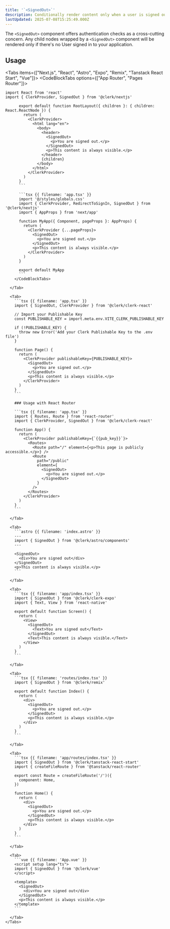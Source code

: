 ```yaml
---
title: '`<SignedOut>`'
description: Conditionally render content only when a user is signed out.
lastUpdated: 2025-07-08T15:25:49.000Z
---
```


The `<SignedOut>` component offers authentication checks as a cross-cutting concern. Any child nodes wrapped by a `<SignedOut>` component will be rendered only if there's no User signed in to your application.

## Usage

<Tabs items={["Next.js", "React", "Astro", "Expo", "Remix", "Tanstack React Start", "Vue"]}>
<Tab>
<CodeBlockTabs options={["App Router", "Pages Router"]}>

````tsx {{ filename: 'app/page.tsx' }}
import React from 'react'
import { ClerkProvider, SignedOut } from '@clerk/nextjs'

      export default function RootLayout({ children }: { children: React.ReactNode }) {
        return (
          <ClerkProvider>
            <html lang="en">
              <body>
                <header>
                  <SignedOut>
                    <p>You are signed out.</p>
                  </SignedOut>
                  <p>This content is always visible.</p>
                </header>
                {children}
              </body>
            </html>
          </ClerkProvider>
        )
      }
      ```

      ```tsx {{ filename: 'app.tsx' }}
      import '@/styles/globals.css'
      import { ClerkProvider, RedirectToSignIn, SignedOut } from '@clerk/nextjs'
      import { AppProps } from 'next/app'

      function MyApp({ Component, pageProps }: AppProps) {
        return (
          <ClerkProvider {...pageProps}>
            <SignedOut>
              <p>You are signed out.</p>
            </SignedOut>
            <p>This content is always visible.</p>
          </ClerkProvider>
        )
      }

      export default MyApp
      ```
    </CodeBlockTabs>

  </Tab>

  <Tab>
    ```tsx {{ filename: 'app.tsx' }}
    import { SignedOut, ClerkProvider } from '@clerk/clerk-react'

    // Import your Publishable Key
    const PUBLISHABLE_KEY = import.meta.env.VITE_CLERK_PUBLISHABLE_KEY

    if (!PUBLISHABLE_KEY) {
      throw new Error('Add your Clerk Publishable Key to the .env file')
    }

    function Page() {
      return (
        <ClerkProvider publishableKey={PUBLISHABLE_KEY}>
          <SignedOut>
            <p>You are signed out.</p>
          </SignedOut>
          <p>This content is always visible.</p>
        </ClerkProvider>
      )
    }
    ```

    ### Usage with React Router

    ```tsx {{ filename: 'app.tsx' }}
    import { Routes, Route } from 'react-router'
    import { ClerkProvider, SignedOut } from '@clerk/clerk-react'

    function App() {
      return (
        <ClerkProvider publishableKey={`{{pub_key}}`}>
          <Routes>
            <Route path="/" element={<p>This page is publicly accessible.</p>} />
            <Route
              path="/public"
              element={
                <SignedOut>
                  <p>You are signed out.</p>
                </SignedOut>
              }
            />
          </Routes>
        </ClerkProvider>
      )
    }
    ```

  </Tab>

  <Tab>
    ```astro {{ filename: 'index.astro' }}
    ---
    import { SignedOut } from '@clerk/astro/components'
    ---

    <SignedOut>
      <div>You are signed out</div>
    </SignedOut>
    <p>This content is always visible.</p>
    ```

  </Tab>

  <Tab>
    ```tsx {{ filename: 'app/index.tsx' }}
    import { SignedOut } from '@clerk/clerk-expo'
    import { Text, View } from 'react-native'

    export default function Screen() {
      return (
        <View>
          <SignedOut>
            <Text>You are signed out</Text>
          </SignedOut>
          <Text>This content is always visible.</Text>
        </View>
      )
    }
    ```

  </Tab>

  <Tab>
    ```tsx {{ filename: 'routes/index.tsx' }}
    import { SignedOut } from '@clerk/remix'

    export default function Index() {
      return (
        <div>
          <SignedOut>
            <p>You are signed out.</p>
          </SignedOut>
          <p>This content is always visible.</p>
        </div>
      )
    }
    ```

  </Tab>

  <Tab>
    ```tsx {{ filename: 'app/routes/index.tsx' }}
    import { SignedOut } from '@clerk/tanstack-react-start'
    import { createFileRoute } from '@tanstack/react-router'

    export const Route = createFileRoute('/')({
      component: Home,
    })

    function Home() {
      return (
        <div>
          <SignedOut>
            <p>You are signed out.</p>
          </SignedOut>
          <p>This content is always visible.</p>
        </div>
      )
    }
    ```

  </Tab>

  <Tab>
    ```vue {{ filename: 'App.vue' }}
    <script setup lang="ts">
    import { SignedOut } from '@clerk/vue'
    </script>

    <template>
      <SignedOut>
        <div>You are signed out</div>
      </SignedOut>
      <p>This content is always visible.</p>
    </template>
    ```

  </Tab>
</Tabs>
````
